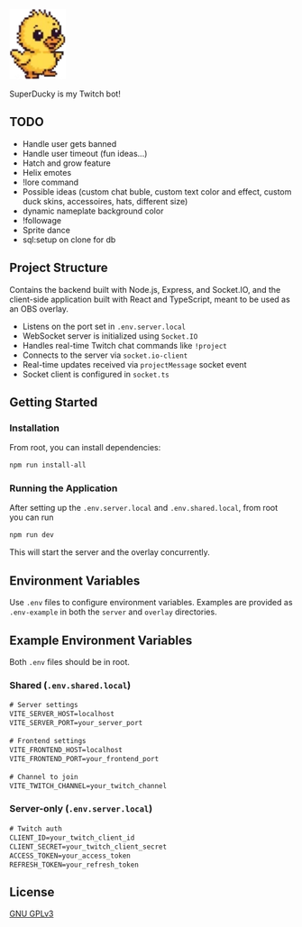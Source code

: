 <p>
  <img src="overlay/public/sprites/baby-ducky/baby-ducky-walk.webp" alt="SuperDucky" width="100" />
</p>

SuperDucky is my Twitch bot!

## TODO

- Handle user gets banned
- Handle user timeout (fun ideas...)
- Hatch and grow feature
- Helix emotes
- !lore command
- Possible ideas (custom chat buble, custom text color and effect, custom duck skins, accessoires, hats, different size)
- dynamic nameplate background color
- !followage
- Sprite dance
- sql:setup on clone for db

## Project Structure

Contains the backend built with Node.js, Express, and Socket.IO, and the client-side application built with React and TypeScript, meant to be used as an OBS overlay.

- Listens on the port set in `.env.server.local`
- WebSocket server is initialized using `Socket.IO`
- Handles real-time Twitch chat commands like `!project`
- Connects to the server via `socket.io-client`
- Real-time updates received via `projectMessage` socket event
- Socket client is configured in `socket.ts`

## Getting Started

### Installation

From root, you can install dependencies:

```bash
npm run install-all
```

### Running the Application

After setting up the `.env.server.local` and `.env.shared.local`, from root you can run

```bash
npm run dev
```

This will start the server and the overlay concurrently.

## Environment Variables

Use `.env` files to configure environment variables. Examples are provided as `.env-example` in both the `server` and `overlay` directories.

## Example Environment Variables

Both `.env` files should be in root.

### Shared (`.env.shared.local`)

```env
# Server settings
VITE_SERVER_HOST=localhost
VITE_SERVER_PORT=your_server_port

# Frontend settings
VITE_FRONTEND_HOST=localhost
VITE_FRONTEND_PORT=your_frontend_port

# Channel to join
VITE_TWITCH_CHANNEL=your_twitch_channel
```

### Server-only (`.env.server.local`)

```env
# Twitch auth
CLIENT_ID=your_twitch_client_id
CLIENT_SECRET=your_twitch_client_secret
ACCESS_TOKEN=your_access_token
REFRESH_TOKEN=your_refresh_token
```

## License

[GNU GPLv3](LICENSE)